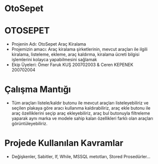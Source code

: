 # OtoSepet
# OTOSEPET
- Projenin Adı: OtoSepet Araç Kiralama
- Projemizin amacı: Araç kiralama şirketlerinin, mevcut araçları ile ilgili kiralama, listeleme, ekleme, araç kaldırma, kiralama ücreti bilgisi işlemlerini kolayca yapabilmesini sağlamak
- Ekip Üyeleri: Ömer Faruk KUŞ 200702003 & Ceren KEPENEK 200702004 
# Çalışma Mantığı
- Tüm araçları listele/kaldır butonu ile mevcut araçları listeleyebiliriz ve seçilen plakaya göre aracı kullanıma kaldırabiliriz, araç ekle butonu ile araç özelliklerini seçip araç ekleyebiliriz, araç bul butonuyla filtreleme yaparak aynı marka ve modele sahip kalan özellikleri farklı olan araçları görüntüleyebiliriz.
# Projede Kullanılan Kavramlar
- Değişkenler, Sabitler, If, While, MSSQL metotları, Stored Prosedürler...